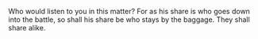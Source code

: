 Who would listen to you in this matter? For as his share is who goes down into the battle, so shall his share be who stays by the baggage. They shall share alike.
